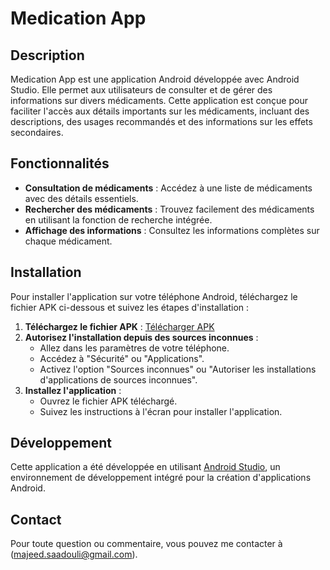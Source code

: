 # Medication App

## Description

Medication App est une application Android développée avec Android Studio. Elle permet aux utilisateurs de consulter et de gérer des informations sur divers médicaments. Cette application est conçue pour faciliter l'accès aux détails importants sur les médicaments, incluant des descriptions, des usages recommandés et des informations sur les effets secondaires.

## Fonctionnalités

- **Consultation de médicaments** : Accédez à une liste de médicaments avec des détails essentiels.
- **Rechercher des médicaments** : Trouvez facilement des médicaments en utilisant la fonction de recherche intégrée.
- **Affichage des informations** : Consultez les informations complètes sur chaque médicament.

## Installation

Pour installer l'application sur votre téléphone Android, téléchargez le fichier APK ci-dessous et suivez les étapes d'installation :

1. **Téléchargez le fichier APK** : [Télécharger APK](app-debug.apk)
2. **Autorisez l'installation depuis des sources inconnues** :
   - Allez dans les paramètres de votre téléphone.
   - Accédez à "Sécurité" ou "Applications".
   - Activez l'option "Sources inconnues" ou "Autoriser les installations d'applications de sources inconnues".
3. **Installez l'application** :
   - Ouvrez le fichier APK téléchargé.
   - Suivez les instructions à l'écran pour installer l'application.

## Développement

Cette application a été développée en utilisant [Android Studio](https://developer.android.com/studio), un environnement de développement intégré pour la création d'applications Android.


## Contact

Pour toute question ou commentaire, vous pouvez me contacter à (majeed.saadouli@gmail.com).

